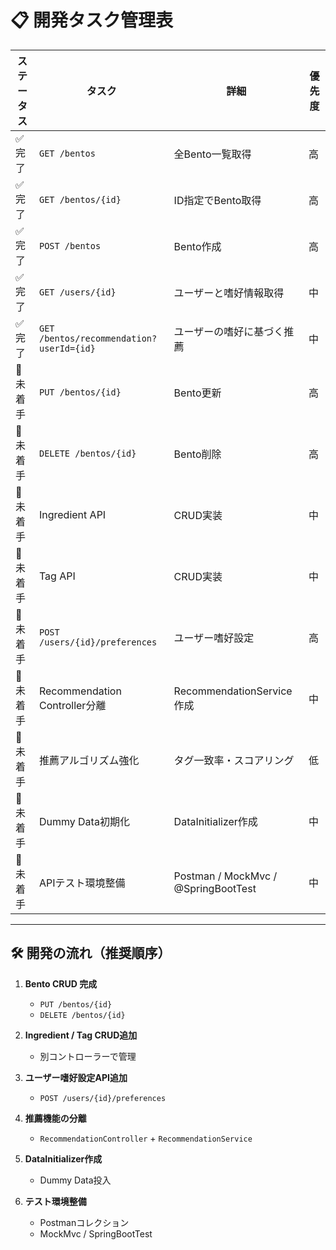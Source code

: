 # 📋 開発タスク管理表

| ステータス  | タスク                                      | 詳細                                  | 優先度 |
|--------|------------------------------------------|-------------------------------------|-----|
| ✅ 完了   | `GET /bentos`                            | 全Bento一覧取得                          | 高   |
| ✅ 完了   | `GET /bentos/{id}`                       | ID指定でBento取得                        | 高   |
| ✅ 完了   | `POST /bentos`                           | Bento作成                             | 高   |
| ✅ 完了   | `GET /users/{id}`                        | ユーザーと嗜好情報取得                         | 中   |
| ✅ 完了   | `GET /bentos/recommendation?userId={id}` | ユーザーの嗜好に基づく推薦                       | 中   |
| 🚧 未着手 | `PUT /bentos/{id}`                       | Bento更新                             | 高   |
| 🚧 未着手 | `DELETE /bentos/{id}`                    | Bento削除                             | 高   |
| 🚧 未着手 | Ingredient API                           | CRUD実装                              | 中   |
| 🚧 未着手 | Tag API                                  | CRUD実装                              | 中   |
| 🚧 未着手 | `POST /users/{id}/preferences`           | ユーザー嗜好設定                            | 高   |
| 🚧 未着手 | Recommendation Controller分離              | RecommendationService作成             | 中   |
| 🚧 未着手 | 推薦アルゴリズム強化                               | タグ一致率・スコアリング                        | 低   |
| 🚧 未着手 | Dummy Data初期化                            | DataInitializer作成                   | 中   |
| 🚧 未着手 | APIテスト環境整備                               | Postman / MockMvc / @SpringBootTest | 中   |

---

## 🛠 開発の流れ（推奨順序）

1. **Bento CRUD 完成**

    * `PUT /bentos/{id}`
    * `DELETE /bentos/{id}`

2. **Ingredient / Tag CRUD追加**

    * 別コントローラーで管理

3. **ユーザー嗜好設定API追加**

    * `POST /users/{id}/preferences`

4. **推薦機能の分離**

    * `RecommendationController` + `RecommendationService`

5. **DataInitializer作成**

    * Dummy Data投入

6. **テスト環境整備**

    * Postmanコレクション
    * MockMvc / SpringBootTest

